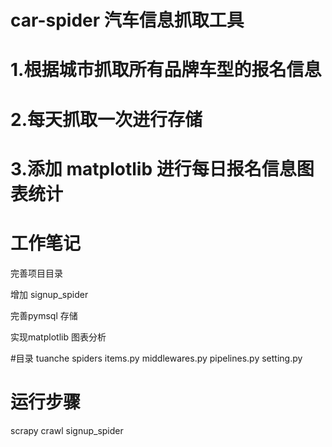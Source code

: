 # car-spider 汽车信息抓取工具

# 1.根据城市抓取所有品牌车型的报名信息

# 2.每天抓取一次进行存储

# 3.添加 matplotlib 进行每日报名信息图表统计

# 工作笔记

完善项目目录

增加 signup_spider

完善pymsql 存储

实现matplotlib 图表分析

#目录
tuanche
	spiders
	items.py
	middlewares.py
	pipelines.py
	setting.py

# 运行步骤
scrapy crawl signup_spider

